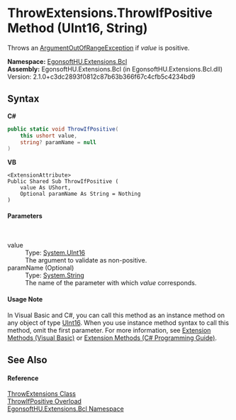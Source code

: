 # ThrowExtensions.ThrowIfPositive Method (UInt16, String)
 

Throws an <a href="https://learn.microsoft.com/dotnet/api/system.argumentoutofrangeexception" target="_blank" rel="noopener noreferrer">ArgumentOutOfRangeException</a> if *value* is positive.

**Namespace:**&nbsp;<a href="N_EgonsoftHU_Extensions_Bcl.md">EgonsoftHU.Extensions.Bcl</a><br />**Assembly:**&nbsp;EgonsoftHU.Extensions.Bcl (in EgonsoftHU.Extensions.Bcl.dll) Version: 2.1.0+c3dc2893f0812c87b63b366f67c4cfb5c4234bd9

## Syntax

**C#**<br />
``` C#
public static void ThrowIfPositive(
	this ushort value,
	string? paramName = null
)
```

**VB**<br />
``` VB
<ExtensionAttribute>
Public Shared Sub ThrowIfPositive ( 
	value As UShort,
	Optional paramName As String = Nothing
)
```


#### Parameters
&nbsp;<dl><dt>value</dt><dd>Type: <a href="https://learn.microsoft.com/dotnet/api/system.uint16" target="_blank" rel="noopener noreferrer">System.UInt16</a><br />The argument to validate as non-positive.</dd><dt>paramName (Optional)</dt><dd>Type: <a href="https://learn.microsoft.com/dotnet/api/system.string" target="_blank" rel="noopener noreferrer">System.String</a><br />The name of the parameter with which *value* corresponds.</dd></dl>

#### Usage Note
In Visual Basic and C#, you can call this method as an instance method on any object of type <a href="https://learn.microsoft.com/dotnet/api/system.uint16" target="_blank" rel="noopener noreferrer">UInt16</a>. When you use instance method syntax to call this method, omit the first parameter. For more information, see <a href="https://docs.microsoft.com/dotnet/visual-basic/programming-guide/language-features/procedures/extension-methods" target="_blank" rel="noopener noreferrer">Extension Methods (Visual Basic)</a> or <a href="https://docs.microsoft.com/dotnet/csharp/programming-guide/classes-and-structs/extension-methods" target="_blank" rel="noopener noreferrer">Extension Methods (C# Programming Guide)</a>.

## See Also


#### Reference
<a href="T_EgonsoftHU_Extensions_Bcl_ThrowExtensions.md">ThrowExtensions Class</a><br /><a href="Overload_EgonsoftHU_Extensions_Bcl_ThrowExtensions_ThrowIfPositive.md">ThrowIfPositive Overload</a><br /><a href="N_EgonsoftHU_Extensions_Bcl.md">EgonsoftHU.Extensions.Bcl Namespace</a><br />